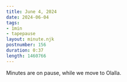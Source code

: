```yaml
---
title: June 4, 2024
date: 2024-06-04
tags:
- 1min
- tapepause
layout: minute.njk
postnumber: 156
duration: 0:37
length: 1460766
---
```

Minutes are on pause, while we move to Olalla.